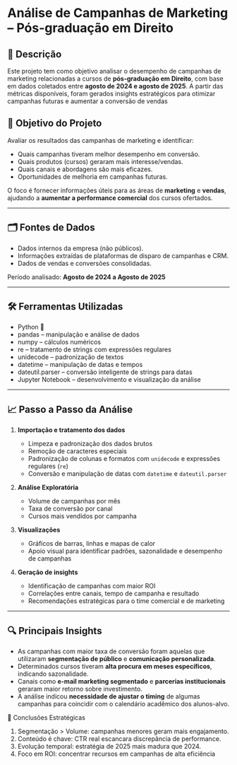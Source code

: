 # Análise de Campanhas de Marketing – Pós-graduação em Direito

## 📌 Descrição


Este projeto tem como objetivo analisar o desempenho de campanhas de marketing relacionadas a cursos de **pós-graduação em Direito**, com base em dados coletados entre **agosto de 2024 e agosto de 2025**. A partir das métricas disponíveis, foram gerados insights estratégicos para otimizar campanhas futuras e aumentar a conversão de vendas

## 🎯 Objetivo do Projeto

Avaliar os resultados das campanhas de marketing e identificar:

- Quais campanhas tiveram melhor desempenho em conversão.
- Quais produtos (cursos) geraram mais interesse/vendas.
- Quais canais e abordagens são mais eficazes.
- Oportunidades de melhoria em campanhas futuras.

O foco é fornecer informações úteis para as áreas de **marketing** e **vendas**, ajudando a **aumentar a performance comercial** dos cursos ofertados.

---

## 🗂️ Fontes de Dados

- Dados internos da empresa (não públicos).
- Informações extraídas de plataformas de disparo de campanhas e CRM.
- Dados de vendas e conversões consolidadas.

Período analisado: **Agosto de 2024 a Agosto de 2025**

---

## 🛠️ Ferramentas Utilizadas

- Python 🐍
- pandas – manipulação e análise de dados
- numpy – cálculos numéricos
- re – tratamento de strings com expressões regulares
- unidecode – padronização de textos
- datetime – manipulação de datas e tempos
- dateutil.parser – conversão inteligente de strings para datas
- Jupyter Notebook – desenvolvimento e visualização da análise


---

## 📈 Passo a Passo da Análise

1. **Importação e tratamento dos dados**
   - Limpeza e padronização dos dados brutos
   - Remoção de caracteres especiais
   - Padronização de colunas e formatos com `unidecode` e expressões regulares (`re`)
   - Conversão e manipulação de datas com `datetime` e `dateutil.parser`

2. **Análise Exploratória**
   - Volume de campanhas por mês
   - Taxa de conversão por canal
   - Cursos mais vendidos por campanha

3. **Visualizações**
   - Gráficos de barras, linhas e mapas de calor
   - Apoio visual para identificar padrões, sazonalidade e desempenho de campanhas

4. **Geração de insights**
   - Identificação de campanhas com maior ROI
   - Correlações entre canais, tempo de campanha e resultado
   - Recomendações estratégicas para o time comercial e de marketing


---

## 🔍 Principais Insights

- As campanhas com maior taxa de conversão foram aquelas que utilizaram **segmentação de público** e **comunicação personalizada**.
- Determinados cursos tiveram **alta procura em meses específicos**, indicando sazonalidade.
- Canais como **e-mail marketing segmentado** e **parcerias institucionais** geraram maior retorno sobre investimento.
- A análise indicou **necessidade de ajustar o timing** de algumas campanhas para coincidir com o calendário acadêmico dos alunos-alvo.

🎯 Conclusões Estratégicas
1.	Segmentação > Volume: campanhas menores geram mais engajamento.
2.	Conteúdo é chave: CTR real escancara discrepância de performance.
3.	Evolução temporal: estratégia de 2025 mais madura que 2024.
4.	Foco em ROI: concentrar recursos em campanhas de alta eficiência
